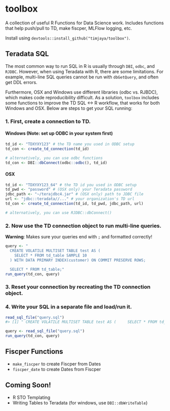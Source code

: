# toolbox
A collection of useful R Functions for Data Science work. Includes functions that help push/pull to TD, make fiscper, MLFlow logging, etc.

Install using `devtools::install_github("timjaya/toolbox")`.

## Teradata SQL 
The most common way to run SQL in R is usually through `DBI`, `odbc`, and `RJDBC`. However, when using Teradata with R, there are some limitations. For example, multi-line SQL queries cannot be run with `dbGetQuery`, and often get DDL errors.

Furthermore, OSX and Windows use different libraries (odbc vs. RJBDC), which makes code reproducibility difficult. As a solution, `toolbox` includes some functions to improve the TD SQL <-> R workflow, that works for both Windows and OSX. Below are steps to get your SQL running:

### 1. First, create a connection to TD.

#### Windows (Note: set up ODBC in your system first)
```r
td_id <- "TDXYXY123" # the TD name you used in ODBC setup
td_con <- create_td_connection(td_id)

# alternatively, you can use odbc functions
td_con <- DBI::dbConnect(odbc::odbc(), td_id)
```

#### OSX
```r
td_id <- "TDXYXY123_64" # the TD id you used in ODBC setup
td_pwd <- "password" # (OSX only) your Teradata password
jdbc_path <- "~/terajdbc4.jar" # (OSX only) path to JDBC file
url <- "jdbc::teradata//..." # your organization's TD url
td_con <- create_td_connection(td_id, td_pwd, jdbc_path, url)

# alternatively, you can use RJDBC::dbConnect()
```

### 2. Now use the TD connection object to run multi-line queries.

**Warning**: Makes sure your queries end with `;` and formatted correctly!
```r
query <- "
  CREATE VOLATILE MULTISET TABLE test AS (
    SELECT * FROM td_table SAMPLE 10
  ) WITH DATA PRIMARY INDEX(customer) ON COMMIT PRESERVE ROWS;

  SELECT * FROM td_table;"
run_query(td_con, query)
```

### 3. Reset your connection by recreating the TD connection object.

### 4. Write your SQL in a separate file and load/run it.

```r
read_sql_file("query.sql")
#> [1] " CREATE VOLATILE MULTISET TABLE test AS (     SELECT * FROM td_table SAMPLE 10   ) WITH DATA PRIMARY INDEX(customer) ON COMMIT PRESERVE ROWS;    SELECT * FROM td_table;"

query <- read_sql_file("query.sql")
run_query(td_con, query)
```

## Fiscper Functions

- `make_fiscper` to create Fiscper from Dates 
- `fiscper_date` to create Dates from Fiscper

## Coming Soon! 
- R STO Templating
- Writing Tables to Teradata (for windows, use `DBI::dbWriteTable`)



